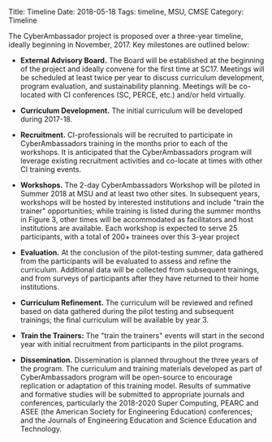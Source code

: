 Title: Timeline
Date: 2018-05-18
Tags: timeline, MSU, CMSE
Category: Timeline
	
The CyberAmbassador project is proposed over a three-year timeline, ideally
beginning in November, 2017. Key milestones are outlined below:

* **External Advisory Board.** The Board will be established at the beginning of the project and ideally convene for the first time at SC17. Meetings will be scheduled at least twice per year to discuss curriculum development, program evaluation, and sustainability planning. Meetings will be co-located with CI conferences (SC, PERCE, etc.) and/or held virtually.

* **Curriculum Development.** The initial curriculum will be developed during 2017-18.

* **Recruitment.** CI-professionals will be recruited to participate in CyberAmbassadors training in the months prior to each of the workshops. It is anticipated that the CyberAmbassadors program will leverage existing recruitment activities and co-locate at times with other CI training events.

* **Workshops.** The 2-day CyberAmbassadors Workshop will be piloted in Summer 2018 at MSU and at least two other sites. In subsequent years, workshops will be hosted by interested institutions and include "train the trainer" opportunities; while training is listed during the summer months in Figure 3, other times will be accommodated as facilitators and host institutions are available. Each workshop is expected to serve 25 participants, with a total of 200+ trainees over this 3-year project

* **Evaluation.** At the conclusion of the pilot-testing summer, data gathered from the participants will be evaluated to assess and refine the curriculum. Additional data will be collected from subsequent trainings, and from surveys of participants after they have returned to their home institutions.

* **Curriculum Refinement.** The curriculum will be reviewed and refined based on data gathered during the pilot testing and subsequent trainings; the final curriculum will be available by year 3.

* **Train the Trainers:** The "train the trainers" events will start in the second year with initial recruitment from participants in the pilot programs.

* **Dissemination.** Dissemination is planned throughout the three years of the program. The curriculum and training materials developed as part of CyberAmbassadors program will be open-source to encourage replication or adaptation of this training model. Results of summative and formative studies will be submitted to appropriate journals and conferences, particularly the 2018-2020 Super Computing, PEARC and ASEE (the American Society for Engineering Education) conferences; and the Journals of Engineering Education and Science Education and Technology.
